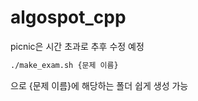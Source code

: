 # algospot_cpp
picnic은 시간 초과로 추후 수정 예정

```bash
./make_exam.sh {문제 이름}
```
으로 {문제 이름}에 해당하는 폴더 쉽게 생성 가능
